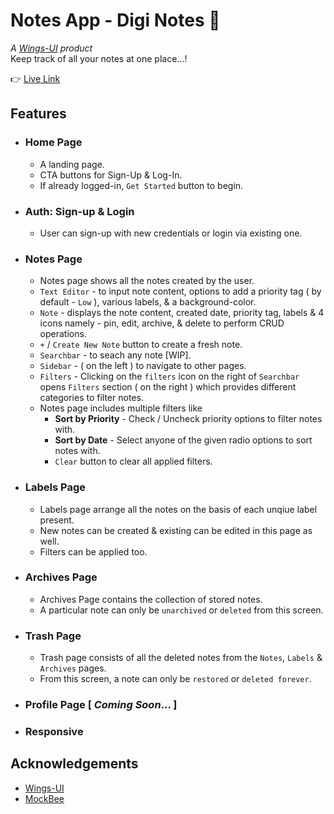 # Notes App - Digi Notes 📝

_A [Wings-UI](https://wings-ui.netlify.app/) product_  
Keep track of all your notes at one place...!

👉 [Live Link](https://digi-notes.netlify.app/)

## **Features**

- ### **Home Page**

  - A landing page.
  - CTA buttons for Sign-Up & Log-In.
  - If already logged-in, `Get Started` button to begin.

- ### **Auth: Sign-up & Login**

  - User can sign-up with new credentials or login via existing one.

- ### **Notes Page**

  - Notes page shows all the notes created by the user.
  - `Text Editor` - to input note content, options to add a priority tag ( by default - `Low` ), various labels, & a background-color.
  - `Note` - displays the note content, created date, priority tag, labels & 4 icons namely - pin, edit, archive, & delete to perform CRUD operations.
  - `+` / `Create New Note` button to create a fresh note.
  - `Searchbar` - to seach any note [WIP].
  - `Sidebar` - ( on the left ) to navigate to other pages.
  - `Filters` - Clicking on the `filters` icon on the right of `Searchbar` opens `Filters` section ( on the right ) which provides different categories to filter notes.
  - Notes page includes multiple filters like
    - **Sort by Priority** - Check / Uncheck priority options to filter notes with.
    - **Sort by Date** - Select anyone of the given radio options to sort notes with.
    - `Clear` button to clear all applied filters.

- ### **Labels Page**

  - Labels page arrange all the notes on the basis of each unqiue label present.
  - New notes can be created & existing can be edited in this page as well.
  - Filters can be applied too.

- ### **Archives Page**

  - Archives Page contains the collection of stored notes.
  - A particular note can only be `unarchived` or `deleted` from this screen.

- ### **Trash Page**

  - Trash page consists of all the deleted notes from the `Notes`, `Labels` & `Archives` pages.
  - From this screen, a note can only be `restored` or `deleted forever`.

- ### **Profile Page** [ _Coming Soon_... ]

- ### **Responsive**

## **Acknowledgements**

- [Wings-UI](https://wings-ui.netlify.app/)
- [MockBee](https://mockbee.netlify.app/)
